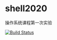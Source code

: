 # shell2020

操作系统课程第一次实验

[![Build Status](https://travis-ci.com/imhele/shell2020.svg?branch=master)](https://travis-ci.com/imhele/shell2020)
